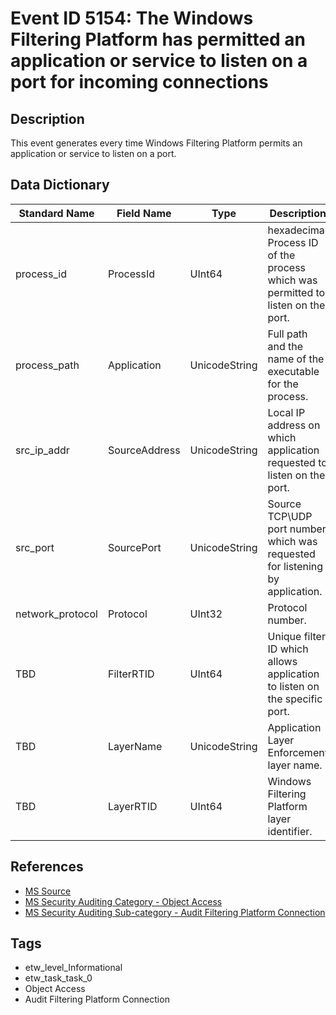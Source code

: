 # Event ID 5154: The Windows Filtering Platform has permitted an application or service to listen on a port for incoming connections

## Description
This event generates every time Windows Filtering Platform permits an application or service to listen on a port.

## Data Dictionary
|Standard Name|Field Name|Type|Description|Sample Value|
|---|---|---|---|---|
|process_id|ProcessId|UInt64|hexadecimal Process ID of the process which was permitted to listen on the port.|`4152`|
|process_path|Application|UnicodeString|Full path and the name of the executable for the process.|`\device\harddiskvolume2\documents\listener.exe`|
|src_ip_addr|SourceAddress|UnicodeString|Local IP address on which application requested to listen on the port.|`0.0.0.0`|
|src_port|SourcePort|UnicodeString|Source TCP\UDP port number which was requested for listening by application.|`44`|
|network_protocol|Protocol|UInt32|Protocol number.|`6`|
|TBD|FilterRTID|UInt64|Unique filter ID which allows application to listen on the specific port.|`0`|
|TBD|LayerName|UnicodeString|Application Layer Enforcement layer name.|`%%14609`|
|TBD|LayerRTID|UInt64|Windows Filtering Platform layer identifier.|`40`|

## References
* [MS Source](https://github.com/MicrosoftDocs/windows-itpro-docs/blob/master/windows/security/threat-protection/auditing/event-5154.md)
* [MS Security Auditing Category - Object Access](https://docs.microsoft.com/en-us/windows/security/threat-protection/auditing/advanced-security-audit-policy-settings#object-access)
* [MS Security Auditing Sub-category - Audit Filtering Platform Connection](https://github.com/MicrosoftDocs/windows-itpro-docs/tree/master/windows/security/threat-protection/auditing/audit-filtering-platform-connection.md)

## Tags
* etw_level_Informational
* etw_task_task_0
* Object Access
* Audit Filtering Platform Connection